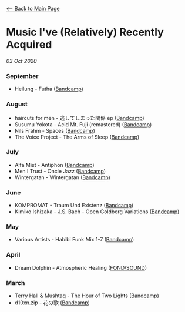 [<-- Back to Main Page](index.html)

# Music I've (Relatively) Recently Acquired
*03 Oct 2020*

### September
- Heilung - Futha ([Bandcamp](https://heilung.bandcamp.com/album/futha))

### August
- haircuts for men - 逃してしまった関係 ep ([Bandcamp](https://haircutsformen.bandcamp.com/album/ep-7))
- Susumu Yokota - Acid Mt. Fuji (remastered) ([Bandcamp](https://midgar-records.bandcamp.com/album/susumu-yokota-acid-mt-fuji-remastered))
- Nils Frahm - Spaces ([Bandcamp](https://nilsfrahm.bandcamp.com/album/spaces))
- The Voice Project - The Arms of Sleep ([Bandcamp](https://thevoiceproject.bandcamp.com/album/the-arms-of-sleep))

### July
- Alfa Mist - Antiphon ([Bandcamp](https://alfamist.bandcamp.com/album/antiphon))
- Men I Trust - Oncle Jazz ([Bandcamp](https://menitrust.bandcamp.com/album/oncle-jazz))
- Wintergatan - Wintergatan ([Bandcamp](https://wintergatan.bandcamp.com/album/wintergatan-full-album))

### June
- KOMPROMAT - Traum Und Existenz ([Bandcamp](https://kompromat-official.bandcamp.com/album/traum-und-existenz))
- Kimiko Ishizaka - J.S. Bach - Open Goldberg Variations ([Bandcamp](https://music.kimiko-piano.com/album/j-s-bach-open-goldberg-variations-bwv-988-piano))

### May
- Various Artists - Habibi Funk Mix 1-7 ([Bandcamp](https://habibifunkrecords.bandcamp.com/album/habibi-funk-mix-1-7))

### April
- Dream Dolphin - Atmospheric Healing ([FOND/SOUND](https://www.fondsound.com/dream-dolphin-atmospheric-healing-1996/))

### March
- Terry Hall & Mushtaq - The Hour of Two Lights ([Bandcamp](https://honestjonsrecords.bandcamp.com/album/the-hour-of-two-lights))
- d10xn.zip - 花の歌 ([Bandcamp](https://seikomart.bandcamp.com/album/--45))
